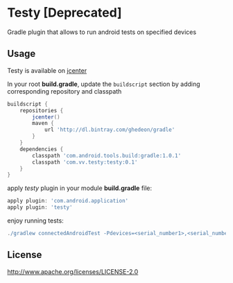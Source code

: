# Testy [Deprecated]
Gradle plugin that allows to run android tests on specified devices

## Usage
Testy is available on [jcenter][1]

In your root **build.gradle**, update the `buildscript` section by adding corresponding repository and classpath
```gradle
buildscript {
    repositories {
        jcenter()
        maven {
            url 'http://dl.bintray.com/ghedeon/gradle'
        }
    }
    dependencies {
        classpath 'com.android.tools.build:gradle:1.0.1'
        classpath 'com.vv.testy:testy:0.1'
    }
}
```
apply <em>testy</em> plugin in your module **build.gradle** file:
```gradle
apply plugin: 'com.android.application'
apply plugin: 'testy'
```
enjoy running tests:
```gradle
./gradlew connectedAndroidTest -Pdevices=<serial_number1>,<serial_number2> 
```
## License
   <http://www.apache.org/licenses/LICENSE-2.0>
   
[1]:https://bintray.com/ghedeon/gradle/testy/0.1/  
